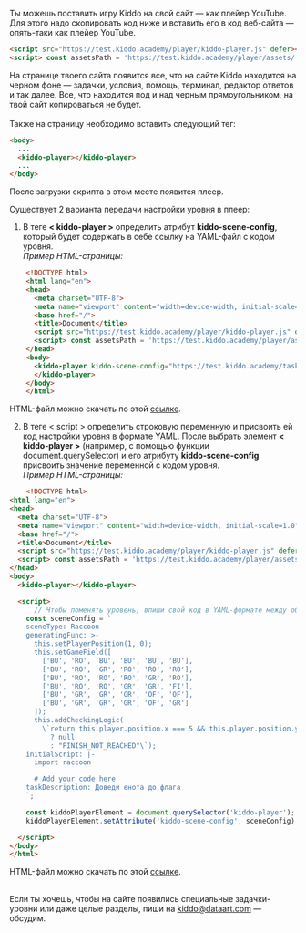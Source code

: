 Ты можешь поставить игру Kiddo на свой сайт — как плейер YouTube. Для этого надо скопировать код ниже и вставить его в код веб-сайта — опять-таки как плейер YouTube.
```html
<script src="https://test.kiddo.academy/player/kiddo-player.js" defer></script>
<script> const assetsPath = 'https://test.kiddo.academy/player/assets/'; </script>
```
На странице твоего сайта появится все, что на сайте Kiddo находится на черном фоне — задачки, условия, помощь, терминал, редактор ответов и так далее. Все, что находится под и над черным прямоугольником, на твой сайт копироваться не будет.
<br>
<br>
Также на страницу необходимо вставить следующий тег:
```html
<body>
  ...
  <kiddo-player></kiddo-player>
  ...
</body>
```
После загрузки скрипта в этом месте появится плеер.

Существует 2 варианта передачи настройки уровня в плеер:

1. В теге <strong>< kiddo-player ></strong> определить атрибут <strong>kiddo-scene-config</strong>, который будет содержать в себе ссылку на YAML-файл с кодом уровня.<br>
<i>Пример HTML-страницы:</i>
```html
    <!DOCTYPE html>
    <html lang="en">
    <head>
      <meta charset="UTF-8">
      <meta name="viewport" content="width=device-width, initial-scale=1.0">
      <base href="/">
      <title>Document</title>
      <script src="https://test.kiddo.academy/player/kiddo-player.js" defer></script>
      <script> const assetsPath = 'https://test.kiddo.academy/player/assets/'; </script>
    </head>
    <body>
      <kiddo-player kiddo-scene-config="https://test.kiddo.academy/tasks/src/ru/raccoon/task1/task.yaml">
      </kiddo-player>
    </body>
    </html>
```

HTML-файл можно скачать по этой <a href="/player/assets/files/kiddo-embedding-with-url(test).html" download>ссылке</a>.<br>

2. В теге < script > определить строковую переменную и присвоить ей код настройки уровня в формате YAML. После выбрать элемент <strong>< kiddo-player ></strong> (например, с помощью функции document.querySelector) и его атрибуту <strong>kiddo-scene-config</strong> присвоить значение переменной с кодом уровня.<br>
<i>Пример HTML-страницы:</i>
```html
    <!DOCTYPE html>
<html lang="en">
<head>
  <meta charset="UTF-8">
  <meta name="viewport" content="width=device-width, initial-scale=1.0">
  <base href="/">
  <title>Document</title>
  <script src="https://test.kiddo.academy/player/kiddo-player.js" defer></script>
  <script> const assetsPath = 'https://test.kiddo.academy/player/assets/'; </script>
</head>
<body>
  <kiddo-player></kiddo-player>

  <script>
      // Чтобы поменять уровень, впиши свой код в YAML-формате между обратными кавычками:
    const sceneConfig = `
    sceneType: Raccoon
    generatingFunc: >-
      this.setPlayerPosition(1, 0);
      this.setGameField([
        ['BU', 'RO', 'BU', 'BU', 'BU', 'BU'],
        ['BU', 'RO', 'GR', 'RO', 'RO', 'RO'],
        ['BU', 'RO', 'RO', 'RO', 'GR', 'RO'],
        ['BU', 'RO', 'RO', 'GR', 'GR', 'FI'],
        ['BU', 'GR', 'GR', 'GR', 'OF', 'OF'],
        ['BU', 'GR', 'GR', 'GR', 'OF', 'GR']
      ]);
      this.addCheckingLogic(
        \`return this.player.position.x === 5 && this.player.position.y === 3
          ? null
          : "FINISH_NOT_REACHED"\`);
    initialScript: |-
      import raccoon

      # Add your code here
    taskDescription: Доведи енота до флага
    `;

    const kiddoPlayerElement = document.querySelector('kiddo-player');
    kiddoPlayerElement.setAttribute('kiddo-scene-config', sceneConfig);

  </script>
</body>
</html>
```
HTML-файл можно скачать по этой <a href="/player/assets/files/kiddo-embedding-with-variable(test).html" download>ссылке</a>.<br>
<br>
<p>Если ты хочешь, чтобы на сайте появились специальные задачки-уровни или даже целые разделы, пиши на <a href='mailto:kiddo@dataart.com'>kiddo@dataart.com</a> — обсудим.</p>
